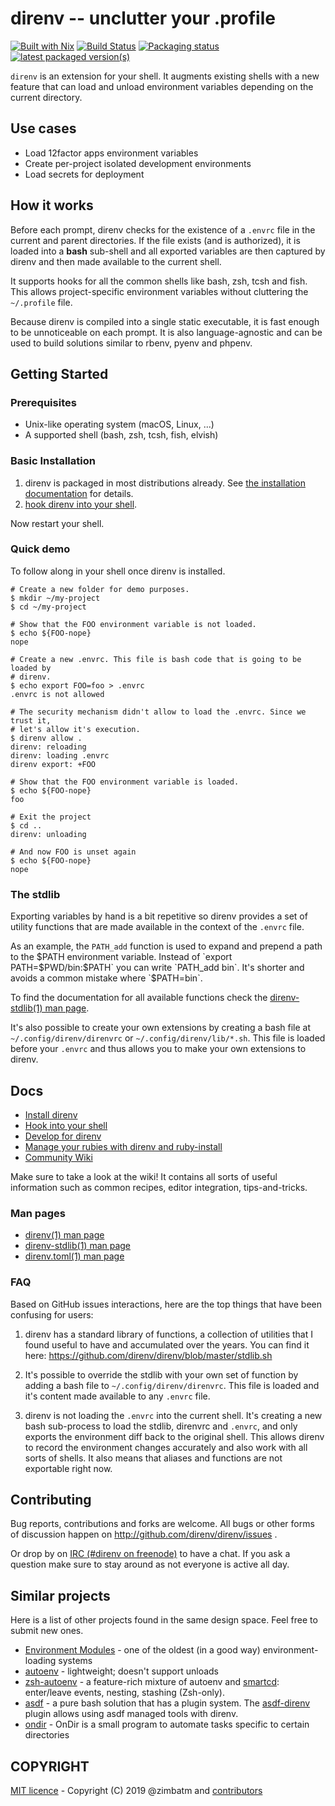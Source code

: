 direnv -- unclutter your .profile
=================================

[![Built with Nix](https://builtwithnix.org/badge.svg)](https://builtwithnix.org)
[![Build Status](https://dev.azure.com/direnv/direnv/_apis/build/status/direnv.direnv?branchName=master)](https://dev.azure.com/direnv/direnv/_build/latest?definitionId=1&branchName=master)
[![Packaging status](https://repology.org/badge/tiny-repos/direnv.svg)](https://repology.org/project/direnv/versions)
[![latest packaged version(s)](https://repology.org/badge/latest-versions/direnv.svg)](https://repology.org/project/direnv/versions)

`direnv` is an extension for your shell. It augments existing shells with a
new feature that can load and unload environment variables depending on the
current directory.

## Use cases

* Load 12factor apps environment variables
* Create per-project isolated development environments
* Load secrets for deployment

## How it works

Before each prompt, direnv checks for the existence of a `.envrc` file in the
current and parent directories. If the file exists (and is authorized), it is
loaded into a **bash** sub-shell and all exported variables are then captured
by direnv and then made available to the current shell.

It supports hooks for all the common shells like bash, zsh, tcsh and fish.
This allows project-specific environment variables without cluttering the
`~/.profile` file.

Because direnv is compiled into a single static executable, it is fast enough
to be unnoticeable on each prompt. It is also language-agnostic and can be
used to build solutions similar to rbenv, pyenv and phpenv.

## Getting Started

### Prerequisites

* Unix-like operating system (macOS, Linux, ...)
* A supported shell (bash, zsh, tcsh, fish, elvish)

### Basic Installation

1. direnv is packaged in most distributions already. See [the installation documentation](docs/installation.md) for details.
2. [hook direnv into your shell](docs/hook.md).

Now restart your shell.

### Quick demo

To follow along in your shell once direnv is installed.

```
# Create a new folder for demo purposes.
$ mkdir ~/my-project
$ cd ~/my-project

# Show that the FOO environment variable is not loaded.
$ echo ${FOO-nope}
nope

# Create a new .envrc. This file is bash code that is going to be loaded by
# direnv.
$ echo export FOO=foo > .envrc
.envrc is not allowed

# The security mechanism didn't allow to load the .envrc. Since we trust it,
# let's allow it's execution.
$ direnv allow .
direnv: reloading
direnv: loading .envrc
direnv export: +FOO

# Show that the FOO environment variable is loaded.
$ echo ${FOO-nope}
foo

# Exit the project
$ cd ..
direnv: unloading

# And now FOO is unset again
$ echo ${FOO-nope}
nope
```

### The stdlib

Exporting variables by hand is a bit repetitive so direnv provides a set of
utility functions that are made available in the context of the `.envrc` file.

As an example, the `PATH_add` function is used to expand and prepend a path to
the $PATH environment variable. Instead of `export PATH=$PWD/bin:$PATH` you
can write `PATH_add bin`. It's shorter and avoids a common mistake where
`$PATH=bin`.

To find the documentation for all available functions check the
[direnv-stdlib(1) man page](man/direnv-stdlib.1.md).

It's also possible to create your own extensions by creating a bash file at
`~/.config/direnv/direnvrc` or `~/.config/direnv/lib/*.sh`. This file is
loaded before your `.envrc` and thus allows you to make your own extensions to
direnv.

## Docs

* [Install direnv](docs/installation.md)
* [Hook into your shell](docs/hook.md)
* [Develop for direnv](docs/development.md)
* [Manage your rubies with direnv and ruby-install](docs/ruby.md)
* [Community Wiki](https://github.com/direnv/direnv/wiki)

Make sure to take a look at the wiki! It contains all sorts of useful
information such as common recipes, editor integration, tips-and-tricks.

### Man pages

* [direnv(1) man page](man/direnv.1.md)
* [direnv-stdlib(1) man page](man/direnv-stdlib.1.md)
* [direnv.toml(1) man page](man/direnv.toml.1.md)

### FAQ

Based on GitHub issues interactions, here are the top things that have been
confusing for users:

1. direnv has a standard library of functions, a collection of utilities that
   I found useful to have and accumulated over the years. You can find it
   here: https://github.com/direnv/direnv/blob/master/stdlib.sh

2. It's possible to override the stdlib with your own set of function by
   adding a bash file to `~/.config/direnv/direnvrc`. This file is loaded and
   it's content made available to any `.envrc` file.

3. direnv is not loading the `.envrc` into the current shell. It's creating a
   new bash sub-process to load the stdlib, direnvrc and `.envrc`, and only
   exports the environment diff back to the original shell. This allows direnv
   to record the environment changes accurately and also work with all sorts
   of shells. It also means that aliases and functions are not exportable
   right now.

## Contributing

Bug reports, contributions and forks are welcome. All bugs or other forms of
discussion happen on http://github.com/direnv/direnv/issues .

Or drop by on [IRC (#direnv on freenode)](irc://irc.freenode.net/#direnv) to
have a chat. If you ask a question make sure to stay around as not everyone is
active all day.

## Similar projects

Here is a list of other projects found in the same design space. Feel free to
submit new ones.

* [Environment Modules](http://modules.sourceforge.net/) - one of the oldest (in a good way) environment-loading systems
* [autoenv](https://github.com/kennethreitz/autoenv) - lightweight; doesn't support unloads
* [zsh-autoenv](https://github.com/Tarrasch/zsh-autoenv) - a feature-rich mixture of autoenv and [smartcd](https://github.com/cxreg/smartcd): enter/leave events, nesting, stashing (Zsh-only).
* [asdf](https://github.com/asdf-vm/asdf) - a pure bash solution that has a plugin system. The [asdf-direnv](https://github.com/asdf-community/asdf-direnv) plugin allows using asdf managed tools with direnv.
* [ondir](https://github.com/alecthomas/ondir) - OnDir is a small program to automate tasks specific to certain directories

## COPYRIGHT

[MIT licence](LICENSE) - Copyright (C) 2019 @zimbatm and [contributors](https://github.com/direnv/direnv/graphs/contributors)
